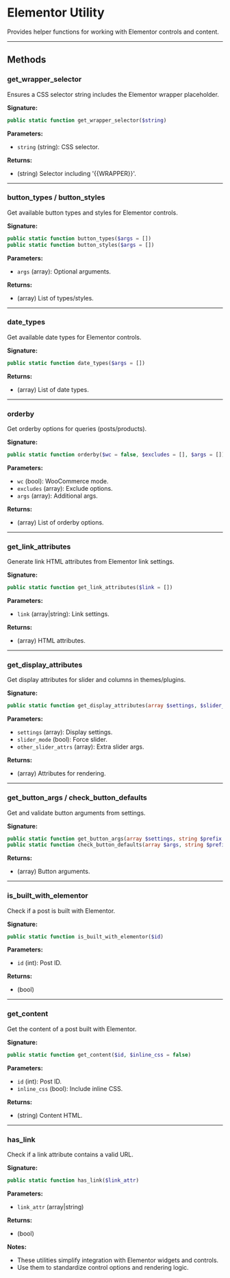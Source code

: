 # Elementor Utility

Provides helper functions for working with Elementor controls and content.

---

## Methods

### get_wrapper_selector
Ensures a CSS selector string includes the Elementor wrapper placeholder.

**Signature:**
```php
public static function get_wrapper_selector($string)
```

**Parameters:**
- `string` (string): CSS selector.

**Returns:**
- (string) Selector including '{{WRAPPER}}'.

---

### button_types / button_styles
Get available button types and styles for Elementor controls.

**Signature:**
```php
public static function button_types($args = [])
public static function button_styles($args = [])
```

**Parameters:**
- `args` (array): Optional arguments.

**Returns:**
- (array) List of types/styles.

---

### date_types
Get available date types for Elementor controls.

**Signature:**
```php
public static function date_types($args = [])
```

**Returns:**
- (array) List of date types.

---

### orderby
Get orderby options for queries (posts/products).

**Signature:**
```php
public static function orderby($wc = false, $excludes = [], $args = [])
```

**Parameters:**
- `wc` (bool): WooCommerce mode.
- `excludes` (array): Exclude options.
- `args` (array): Additional args.

**Returns:**
- (array) List of orderby options.

---

### get_link_attributes
Generate link HTML attributes from Elementor link settings.

**Signature:**
```php
public static function get_link_attributes($link = [])
```

**Parameters:**
- `link` (array|string): Link settings.

**Returns:**
- (array) HTML attributes.

---

### get_display_attributes
Get display attributes for slider and columns in themes/plugins.

**Signature:**
```php
public static function get_display_attributes(array $settings, $slider_mode = false, $other_slider_attrs = [])
```

**Parameters:**
- `settings` (array): Display settings.
- `slider_mode` (bool): Force slider.
- `other_slider_attrs` (array): Extra slider args.

**Returns:**
- (array) Attributes for rendering.

---

### get_button_args / check_button_defaults
Get and validate button arguments from settings.

**Signature:**
```php
public static function get_button_args(array $settings, string $prefix = 'button_')
public static function check_button_defaults(array $args, string $prefix = 'button_')
```

**Returns:**
- (array) Button arguments.

---

### is_built_with_elementor
Check if a post is built with Elementor.

**Signature:**
```php
public static function is_built_with_elementor($id)
```

**Parameters:**
- `id` (int): Post ID.

**Returns:**
- (bool)

---

### get_content
Get the content of a post built with Elementor.

**Signature:**
```php
public static function get_content($id, $inline_css = false)
```

**Parameters:**
- `id` (int): Post ID.
- `inline_css` (bool): Include inline CSS.

**Returns:**
- (string) Content HTML.

---

### has_link
Check if a link attribute contains a valid URL.

**Signature:**
```php
public static function has_link($link_attr)
```

**Parameters:**
- `link_attr` (array|string)

**Returns:**
- (bool)

**Notes:**
- These utilities simplify integration with Elementor widgets and controls.
- Use them to standardize control options and rendering logic.
